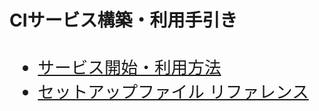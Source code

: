 CIサービス構築・利用手引き
==========================

<style>ul{margin-top:36px; font-size:20pt;}</style>

*   [サービス開始・利用方法](./create-service.ja.md)
*   [セットアップファイル リファレンス](./setup-yml.ja.md)
